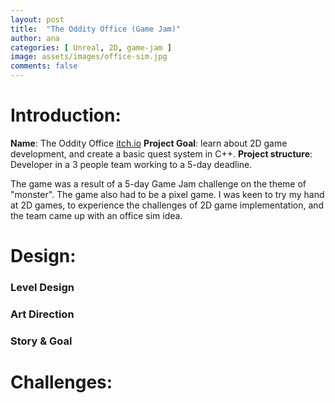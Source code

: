 ```yaml
---
layout: post
title:  "The Oddity Office (Game Jam)"
author: ana 
categories: [ Unreal, 2D, game-jam ]
image: assets/images/office-sim.jpg
comments: false
---
```


# Introduction:

**Name**: The Oddity Office
[itch.io](https://anasaurus.itch.io/the-oddity-office)
**Project Goal**: learn about 2D game development, and create a basic quest system in C++.
**Project structure**: Developer in a 3 people team working to a 5-day deadline. 

The game was a result of a 5-day Game Jam challenge on the theme of "monster". The game also had to be a pixel game. I was keen to try my hand at 2D games, to experience the challenges of 2D game implementation, and the team came up with an office sim idea.

# Design:


### Level Design


### Art Direction


### Story & Goal


# Challenges:
